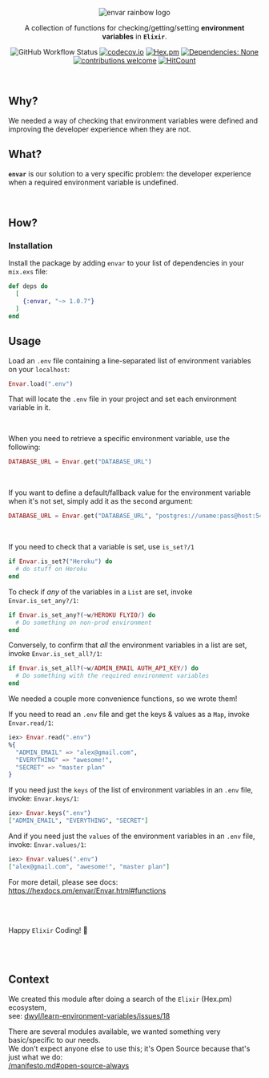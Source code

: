 <div align="center">

<img src="https://user-images.githubusercontent.com/194400/151025711-574482bb-918d-499f-b7cd-32bf224403c8.png"
alt="envar rainbow logo">

A collection of functions for checking/getting/setting **environment variables** in **`Elixir`**.

<!-- Better LOGO #HelpWanted -->

![GitHub Workflow Status](https://img.shields.io/github/workflow/status/dwyl/envar/Elixir%20CI?label=build&style=flat-square)
[![codecov.io](https://img.shields.io/codecov/c/github/dwyl/envar/main.svg?style=flat-square)](http://codecov.io/github/dwyl/envar?branch=main)
[![Hex.pm](https://img.shields.io/hexpm/v/envar?color=brightgreen&style=flat-square)](https://hex.pm/packages/envar)
[![Dependencies: None](https://img.shields.io/badge/dependencies-none-brightgreen.svg?style=flat-square)](https://libraries.io/hex/envar "Zero Dependencies")
[![contributions welcome](https://img.shields.io/badge/contributions-welcome-brightgreen.svg?style=flat-square)](https://github.com/dwyl/envar/issues)
[![HitCount](http://hits.dwyl.com/dwyl/envar.svg)](http://hits.dwyl.com/dwyl/envar)

</div><br />

## Why?

We needed a way of checking that environment variables were defined
and improving the developer experience when they are not.

## What?

**`envar`** is our solution to a very specific problem:
the developer experience when a required environment variable is undefined.

<br />

## How?

### Installation

Install the package
by adding `envar` to your list of dependencies in your `mix.exs` file:

```elixir
def deps do
  [
    {:envar, "~> 1.0.7"}
  ]
end
```

## Usage

Load an `.env` file
containing a line-separated list of environment variables
on your `localhost`:

```elixir
Envar.load(".env")
```

That will locate the `.env` file in your project
and set each environment variable in it.

<br />

When you need to retrieve a specific environment variable,
use the following:

```elixir
DATABASE_URL = Envar.get("DATABASE_URL")
```

<br />

If you want to define a default/fallback value
for the environment variable when it's not set,
simply add it as the second argument:

```elixir
DATABASE_URL = Envar.get("DATABASE_URL", "postgres://uname:pass@host:5432/dbname"")
```

<br />

If you need to check that a variable is set,
use `is_set?/1`

```elixir
if Envar.is_set?("Heroku") do
  # do stuff on Heroku
end
```

To check if _any_ of the variables in a `List` are set,
invoke `Envar.is_set_any?/1`:

```elixir
if Envar.is_set_any?(~w/HEROKU FLYIO/) do
  # Do something on non-prod environment
end
```

Conversely, to confirm that _all_ the environment variables
in a list are set, invoke `Envar.is_set_all?/1`:

```elixir
if Envar.is_set_all?(~w/ADMIN_EMAIL AUTH_API_KEY/) do
  # Do something with the required environment variables
end
```

We needed a couple more convenience functions,
so we wrote them!

If you need to read an `.env` file and get the
keys & values as a `Map`, invoke `Envar.read/1`:

```elixir
iex> Envar.read(".env")
%{
  "ADMIN_EMAIL" => "alex@gmail.com",
  "EVERYTHING" => "awesome!",
  "SECRET" => "master plan"
}
```

If you need just the `keys`
of the list of environment variables in an `.env` file,
invoke: `Envar.keys/1`:

```elixir
iex> Envar.keys(".env")
["ADMIN_EMAIL", "EVERYTHING", "SECRET"]
```

And if you need just the `values`
of the environment variables in an `.env` file,
invoke: `Envar.values/1`:

```elixir
iex> Envar.values(".env")
["alex@gmail.com", "awesome!", "master plan"]
```

For more detail, please see docs:
https://hexdocs.pm/envar/Envar.html#functions

<br /><br />

Happy `Elixir` Coding! 🚀

<br /><br />

## Context

We created this module after doing
a search of the `Elixir` (Hex.pm)
ecosystem, <br />
see:
[dwyl/learn-environment-variables/issues/18](https://github.com/dwyl/learn-environment-variables/issues/18)

There are several modules available,
we wanted something very basic/specific to our needs. <br />
We don't expect anyone else to use this;
it's Open Source
because that's just what we do: <br />
[/manifesto.md#open-source-always](https://github.com/dwyl/start-here/blob/master/manifesto.md#open-source-always)
